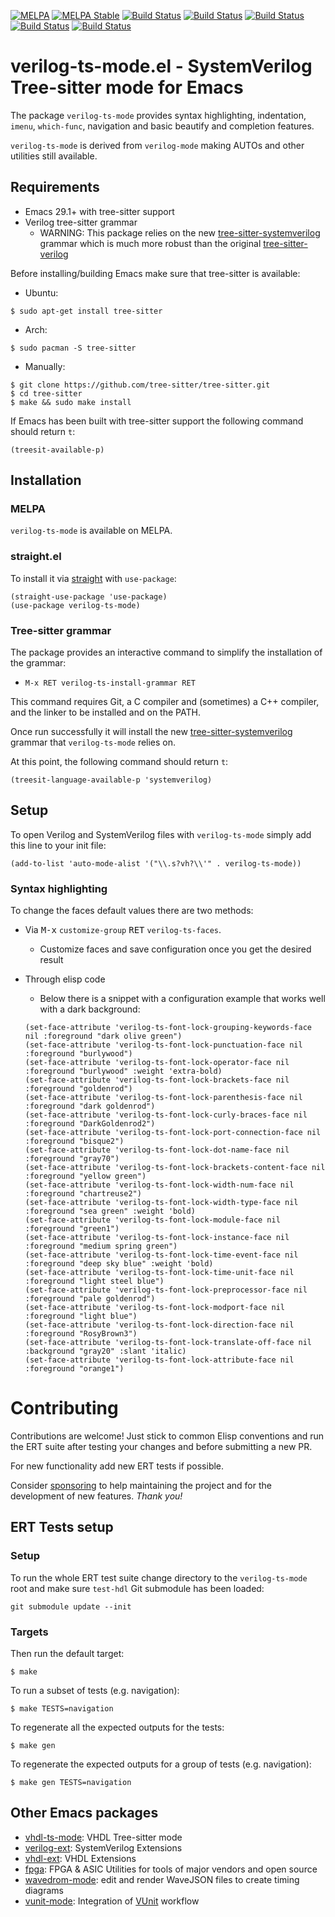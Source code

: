 [![MELPA](https://melpa.org/packages/verilog-ts-mode-badge.svg)](https://melpa.org/#/verilog-ts-mode)
[![MELPA Stable](https://stable.melpa.org/packages/verilog-ts-mode-badge.svg)](https://stable.melpa.org/#/verilog-ts-mode)
[![Build Status](https://github.com/gmlarumbe/verilog-ts-mode/actions/workflows/build_straight.yml/badge.svg)](https://github.com/gmlarumbe/verilog-ts-mode/actions/workflows/build_straight.yml)
[![Build Status](https://github.com/gmlarumbe/verilog-ts-mode/actions/workflows/build_straight_release_snapshot.yml/badge.svg)](https://github.com/gmlarumbe/verilog-ts-mode/actions/workflows/build_straight_release_snapshot.yml)
[![Build Status](https://github.com/gmlarumbe/verilog-ts-mode/actions/workflows/build_straight_snapshot.yml/badge.svg)](https://github.com/gmlarumbe/verilog-ts-mode/actions/workflows/build_straight_snapshot.yml)
[![Build Status](https://github.com/gmlarumbe/verilog-ts-mode/actions/workflows/build_package_melpa_basic.yml/badge.svg)](https://github.com/gmlarumbe/verilog-ts-mode/actions/workflows/build_package_melpa_basic.yml)
[![Build Status](https://github.com/gmlarumbe/verilog-ts-mode/actions/workflows/build_package_melpa_stable.yml/badge.svg)](https://github.com/gmlarumbe/verilog-ts-mode/actions/workflows/build_package_melpa_stable.yml)


# verilog-ts-mode.el - SystemVerilog Tree-sitter mode for Emacs #

The package `verilog-ts-mode` provides syntax highlighting,
indentation, `imenu`, `which-func`, navigation and basic beautify and completion features.

`verilog-ts-mode` is derived from `verilog-mode` making AUTOs and other utilities still available.


## Requirements ##

- Emacs 29.1+ with tree-sitter support
- Verilog tree-sitter grammar
  - WARNING: This package relies on the new [tree-sitter-systemverilog](https://github.com/gmlarumbe/tree-sitter-systemverilog) grammar which is much more robust than the original [tree-sitter-verilog](https://github.com/tree-sitter/tree-sitter-verilog)

Before installing/building Emacs make sure that tree-sitter is available:

* Ubuntu:
``` shell
$ sudo apt-get install tree-sitter
```
* Arch:
``` shell
$ sudo pacman -S tree-sitter
```
* Manually:
```shell
$ git clone https://github.com/tree-sitter/tree-sitter.git
$ cd tree-sitter
$ make && sudo make install
```

If Emacs has been built with tree-sitter support the following command should return `t`:
```elisp
(treesit-available-p)
```

## Installation ##

### MELPA ###

`verilog-ts-mode` is available on MELPA.

### straight.el ###

To install it via [straight](https://github.com/radian-software/straight.el) with `use-package`:

```emacs-lisp
(straight-use-package 'use-package)
(use-package verilog-ts-mode)
```

### Tree-sitter grammar ###

The package provides an interactive command to simplify the installation of the grammar:

- `M-x RET verilog-ts-install-grammar RET`

This command requires Git, a C compiler and (sometimes) a C++ compiler,
and the linker to be installed and on the PATH.

Once run successfully it will install the new
[tree-sitter-systemverilog](https://github.com/gmlarumbe/tree-sitter-systemverilog)
grammar that `verilog-ts-mode` relies on.

At this point, the following command should return `t`:

``` elisp
(treesit-language-available-p 'systemverilog)
```


## Setup ##

To open Verilog and SystemVerilog files with `verilog-ts-mode` simply
add this line to your init file:

``` elisp
(add-to-list 'auto-mode-alist '("\\.s?vh?\\'" . verilog-ts-mode))
```

### Syntax highlighting ###

To change the faces default values there are two methods:

* Via <kbd>M-x</kbd> `customize-group` <kbd>RET</kbd> `verilog-ts-faces`.
   - Customize faces and save configuration once you get the desired result

* Through elisp code
   - Below there is a snippet with a configuration example that works well with a dark background:
    ``` elisp
  (set-face-attribute 'verilog-ts-font-lock-grouping-keywords-face nil :foreground "dark olive green")
  (set-face-attribute 'verilog-ts-font-lock-punctuation-face nil       :foreground "burlywood")
  (set-face-attribute 'verilog-ts-font-lock-operator-face nil          :foreground "burlywood" :weight 'extra-bold)
  (set-face-attribute 'verilog-ts-font-lock-brackets-face nil          :foreground "goldenrod")
  (set-face-attribute 'verilog-ts-font-lock-parenthesis-face nil       :foreground "dark goldenrod")
  (set-face-attribute 'verilog-ts-font-lock-curly-braces-face nil      :foreground "DarkGoldenrod2")
  (set-face-attribute 'verilog-ts-font-lock-port-connection-face nil   :foreground "bisque2")
  (set-face-attribute 'verilog-ts-font-lock-dot-name-face nil          :foreground "gray70")
  (set-face-attribute 'verilog-ts-font-lock-brackets-content-face nil  :foreground "yellow green")
  (set-face-attribute 'verilog-ts-font-lock-width-num-face nil         :foreground "chartreuse2")
  (set-face-attribute 'verilog-ts-font-lock-width-type-face nil        :foreground "sea green" :weight 'bold)
  (set-face-attribute 'verilog-ts-font-lock-module-face nil            :foreground "green1")
  (set-face-attribute 'verilog-ts-font-lock-instance-face nil          :foreground "medium spring green")
  (set-face-attribute 'verilog-ts-font-lock-time-event-face nil        :foreground "deep sky blue" :weight 'bold)
  (set-face-attribute 'verilog-ts-font-lock-time-unit-face nil         :foreground "light steel blue")
  (set-face-attribute 'verilog-ts-font-lock-preprocessor-face nil      :foreground "pale goldenrod")
  (set-face-attribute 'verilog-ts-font-lock-modport-face nil           :foreground "light blue")
  (set-face-attribute 'verilog-ts-font-lock-direction-face nil         :foreground "RosyBrown3")
  (set-face-attribute 'verilog-ts-font-lock-translate-off-face nil     :background "gray20" :slant 'italic)
  (set-face-attribute 'verilog-ts-font-lock-attribute-face nil         :foreground "orange1")
    ```

# Contributing #

Contributions are welcome! Just stick to common Elisp conventions and
run the ERT suite after testing your changes and before submitting a
new PR.

For new functionality add new ERT tests if possible.

Consider [sponsoring](https://github.com/sponsors/gmlarumbe) to help
maintaining the project and for the development of new features. *Thank you!*

## ERT Tests setup ###

### Setup ###

To run the whole ERT test suite change directory to the `verilog-ts-mode`
root and make sure `test-hdl` Git submodule has been loaded:

```shell
git submodule update --init
```

### Targets ###

Then run the default target:

```shell
$ make
```

To run a subset of tests (e.g. navigation):

```shell
$ make TESTS=navigation
```

To regenerate all the expected outputs for the tests:

```shell
$ make gen
```

To regenerate the expected outputs for a group of tests (e.g. navigation):

```shell
$ make gen TESTS=navigation
```

## Other Emacs packages
* [vhdl-ts-mode](https://github.com/gmlarumbe/vhdl-ts-mode): VHDL Tree-sitter mode
* [verilog-ext](https://github.com/gmlarumbe/verilog-ext): SystemVerilog Extensions
* [vhdl-ext](https://github.com/gmlarumbe/vhdl-ext): VHDL Extensions
* [fpga](https://github.com/gmlarumbe/fpga): FPGA & ASIC Utilities for tools of major vendors and open source
* [wavedrom-mode](https://github.com/gmlarumbe/wavedrom-mode): edit and render WaveJSON files to create timing diagrams
* [vunit-mode](https://github.com/embed-me/vunit-mode.git): Integration of [VUnit](https://github.com/VUnit/vunit) workflow
